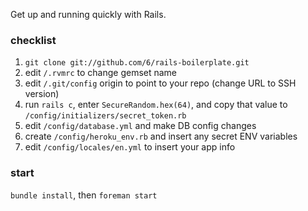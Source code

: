Get up and running quickly with Rails.

### checklist

1. `git clone git://github.com/6/rails-boilerplate.git`
1. edit `/.rvmrc` to change gemset name
1. edit `/.git/config` origin to point to your repo (change URL to SSH version)
1. run `rails c`, enter `SecureRandom.hex(64)`, and copy that value to `/config/initializers/secret_token.rb`
1. edit `/config/database.yml` and make DB config changes
1. create `/config/heroku_env.rb` and insert any secret ENV variables
1. edit `/config/locales/en.yml` to insert your app info

### start

`bundle install`, then `foreman start`
